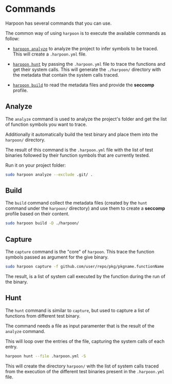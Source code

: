 # Commands

Harpoon has several commands that you can use.

The common way of using `harpoon` is to execute the available commands as follow:

* [`harpoon analyze`](#analyze-) to analyze the project to infer symbols to be traced. This will create a `.harpoon.yml` file.

* [`harpoon hunt`](#hunt-) by passing the `.harpoon.yml` file to trace the functions and get their system calls. This will generate the `./harpoon/` directory with the metadata that contain the system calls traced.

* [`harpoon build`](#build-️) to read the metadata files and provide the **seccomp** profile.

## Analyze

The `analyze` command is used to analyze the project's folder and get the list of function symbols you want to trace.

Additionally it automatically build the test binary and place them into the `harpoon/` directory.

The result of this command is the `.harpoon.yml` file with the list of test binaries followed by their function symbols that are currently tested.

Run it on your project folder:

```sh
sudo harpoon analyze --exclude .git/ .
```

## Build

The `build` command collect the metadata files (created by the `hunt` command under the `harpoon/` directory) and use them to create a **seccomp** profile based on their content.

```sh
sudo harpoon build -D ./harpoon/
```

## Capture

The `capture` command is the "core" of `harpoon`. This trace the function symbols passed as argument for the give binary.

```sh
sudo harpoon capture -f github.com/user/repo/pkg/pkgname.functionName .harpoon/packagebin.test
```

The result, is a list of system call executed by the function during the run of the binary.

## Hunt

The `hunt` command is similar to `capture`, but used to capture a list of functions from different test binary.

The command needs a file as input paramenter that is the result of the `analyze` command.

This will loop over the entries of the file, capturing the system calls of each entry.

```sh
harpoon hunt --file .harpoon.yml -S
```

This will create the directory `harpoon/` with the list of system calls traced from the execution of the different test binaries present in the `.harpoon.yml` file.